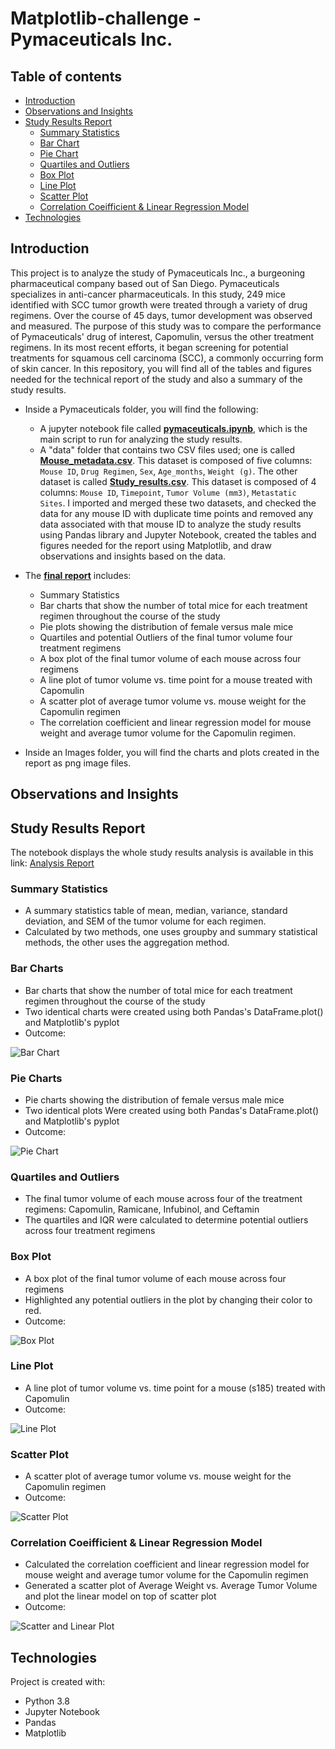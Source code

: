 # Matplotlib-challenge - Pymaceuticals Inc.

## Table of contents
  * [Introduction](#introduction)
  * [Observations and Insights](#insights)
  * [Study Results Report](#final-report)
    * [Summary Statistics](#summary-statistics)
    * [Bar Chart](#bar)
    * [Pie Chart](#pie)
    * [Quartiles and Outliers](#quartiles-and-outliers)
    * [Box Plot](#box)
    * [Line Plot](#line)
    * [Scatter Plot](#scatter)
    * [Correlation Coeifficient & Linear Regression Model](#correlation-regression)
  * [Technologies](#technologies)

## <a name="introduction"></a> Introduction
This project is to analyze the study of Pymaceuticals Inc., a burgeoning pharmaceutical company based out of San Diego. Pymaceuticals specializes in anti-cancer pharmaceuticals. In this study, 249 mice identified with SCC tumor growth were treated through a variety of drug regimens. Over the course of 45 days, tumor development was observed and measured. The purpose of this study was to compare the performance of Pymaceuticals' drug of interest, Capomulin, versus the other treatment regimens. In its most recent efforts, it began screening for potential treatments for squamous cell carcinoma (SCC), a commonly occurring form of skin cancer. In this repository, you will find all of the tables and figures needed for the technical report of the study and also a summary of the study results.

* Inside a Pymaceuticals folder, you will find the following:
  * A jupyter notebook file called [**pymaceuticals.ipynb**](./Pymaceuticals/pymaceuticals.ipynb), which is the main script to run for analyzing the study results.
  * A "data" folder that contains two CSV files used; one is called [**Mouse_metadata.csv**](./Pymaceuticals/data/Mouse_metadata.csv). This dataset is composed of five columns: `Mouse ID`,	`Drug Regimen`,	`Sex`,	`Age_months`,	`Weight (g)`. The other dataset is called [**Study_results.csv**](./Pymaceuticals/data/Study_results.csv). This dataset is composed of 4 columns: `Mouse ID`,	`Timepoint`,	`Tumor Volume (mm3)`, `Metastatic Sites`. I imported and merged these two datasets, and checked the data for any mouse ID with duplicate time points and removed any data associated with that mouse ID to analyze the study results using Pandas library and Jupyter Notebook, created the tables and figures needed for the report using Matplotlib, and draw observations and insights based on the data.

* The [**final report**](#final-report) includes:
  * Summary Statistics
  * Bar charts that show the number of total mice for each treatment regimen throughout the course of the study
  * Pie plots showing the distribution of female versus male mice
  * Quartiles and potential Outliers of the final tumor volume four treatment regimens
  * A box plot of the final tumor volume of each mouse across four regimens
  * A line plot of tumor volume vs. time point for a mouse treated with Capomulin
  * A scatter plot of average tumor volume vs. mouse weight for the Capomulin regimen
  * The correlation coefficient and linear regression model for mouse weight and average tumor volume for the Capomulin regimen.
   
* Inside an Images folder, you will find the charts and plots created in the report as png image files.

## <a name="insights"></a> Observations and Insights

## <a name="final-report"></a> Study Results Report
The notebook displays the whole study results analysis is available in this link: [Analysis Report](https://nbviewer.jupyter.org/github/SaraKim-sy/Pandas-challenge/blob/main/Pymaceuticals/.ipynb_checkpoints/pymaceuticals-checkpoint.ipynb)

### <a name="summary-statistics"></a> Summary Statistics
* A summary statistics table of mean, median, variance, standard deviation, and SEM of the tumor volume for each regimen.
* Calculated by two methods, one uses groupby and summary statistical methods, the other uses the aggregation method.

### <a name="bar"></a> Bar Charts
* Bar charts that show the number of total mice for each treatment regimen throughout the course of the study
* Two identical charts were created using both Pandas's DataFrame.plot() and Matplotlib's pyplot
* Outcome:

![Bar Chart](https://github.com/SaraKim-sy/Matplotlib-challenge/blob/main/Images/bar_plot.png?raw=true)

### <a name="pie"></a> Pie Charts
* Pie charts showing the distribution of female versus male mice
* Two identical plots Were created using both Pandas's DataFrame.plot() and Matplotlib's pyplot
* Outcome:

![Pie Chart](https://github.com/SaraKim-sy/Matplotlib-challenge/blob/main/Images/pie_plot.png?raw=true)

### <a name="quartiles-and-outliers"></a> Quartiles and Outliers
* The final tumor volume of each mouse across four of the treatment regimens: Capomulin, Ramicane, Infubinol, and Ceftamin
* The quartiles and IQR were calculated to determine potential outliers across four treatment regimens

### <a name="box"></a> Box Plot
* A box plot of the final tumor volume of each mouse across four regimens
* Highlighted any potential outliers in the plot by changing their color to red.
* Outcome:

![Box Plot](https://github.com/SaraKim-sy/Matplotlib-challenge/blob/main/Images/box_plot.png?raw=true)

### <a name="line"></a> Line Plot
* A line plot of tumor volume vs. time point for a mouse (s185) treated with Capomulin
* Outcome:

![Line Plot](https://github.com/SaraKim-sy/Matplotlib-challenge/blob/main/Images/line_plot.png?raw=true)

### <a name="scatter"></a> Scatter Plot
* A scatter plot of average tumor volume vs. mouse weight for the Capomulin regimen
* Outcome:

![Scatter Plot](https://github.com/SaraKim-sy/Matplotlib-challenge/blob/main/Images/scatter_plot.png?raw=true)

### <a name="correlation-regression"></a> Correlation Coeifficient & Linear Regression Model
* Calculated the correlation coefficient and linear regression model for mouse weight and average tumor volume for the Capomulin regimen
* Generated a scatter plot of Average Weight vs. Average Tumor Volume and plot the linear model on top of scatter plot
* Outcome:

![Scatter and Linear Plot](https://github.com/SaraKim-sy/Matplotlib-challenge/blob/main/Images/scatter_linear_plot.png?raw=true)
  
## <a name="technologies"></a> Technologies
Project is created with:
* Python 3.8
* Jupyter Notebook
* Pandas
* Matplotlib
